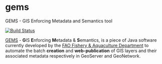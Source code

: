 gems
====

GEMS - GIS Enforcing Metadata and Semantics tool

[![Build Status](https://drone.io/github.com/openfigis/gems/status.png)](https://drone.io/github.com/openfigis/gems/latest)

[GEMS](https://github.com/openfigis/gems/wiki) - **G**IS **E**nforcing **M**etadata & **S**emantics, is a piece of Java software currently developed by the [FAO Fishery & Aquaculture Department](http://www.fao.org/fishery) to automate the batch **creation** and **web-publication** of GIS layers and their associated metadata respectively in GeoServer and GeoNetwork.
